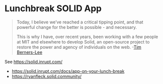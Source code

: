 # Lunchbreak SOLID App

> Today, I believe we’ve reached a critical tipping point, and that powerful change for the better is possible - and necessary.
>
> This is why I have, over recent years, been working with a few people at MIT and elsewhere to develop Solid, an open-source project to restore the power and agency of individuals on the web.
> -[Tim Berners-Lee](https://inrupt.com/blog/one-small-step-for-the-web)

See <https://solid.inrupt.com/>

- <https://solid.inrupt.com/docs/app-on-your-lunch-break>
- <https://ryanfleck.solid.community/>
